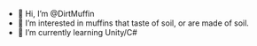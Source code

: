 - 👋 Hi, I’m @DirtMuffin
- 👀 I’m interested in muffins that taste of soil, or are made of soil.
- 🌱 I’m currently learning Unity/C#

<!---
DirtMuffin/DirtMuffin is a ✨ special ✨ repository because its `README.md` (this file) appears on your GitHub profile.
You can click the Preview link to take a look at your changes.
--->
